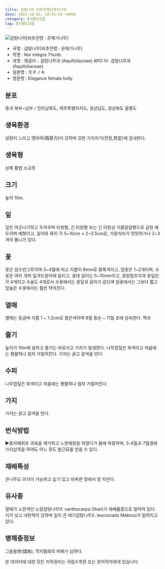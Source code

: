 ```yaml
---
title: 감탕나무_비추천명끈제기나무
date: 2023-10-03, 18:01:54 +0800
category: [식물도감]
tag: [식물도감]
---
```




![감탕나무[비추천명 : 끈제기나무]](http://www.nature.go.kr/fileUpload/plants/basic/Aquifoliaceae/Ilex/16680/16680_13_th2.JPG)
- 국명 : 감탕나무[비추천명 : 끈제기나무]
- 학명 : Ilex integra Thunb.
- 과명 : 앵글러 - 감탕나무과 (Aquifoliaceae) APG Ⅳ- 감탕나무과 (Aquifoliaceae)
- 일본명 : モチノキ
- 영문명 : Elegance female holly


## 분포
중국 북부~남부 / 전라남북도, 제주특별자치도, 경상남도, 경상북도 울릉도
## 생육환경
성장이 느리고 맹아력(萌芽力)이 강하며 강한 가지치기(전정,剪定)에 감내한다.
## 생육형
상록 활엽 소교목
## 크기
높이 10m.
## 잎
잎은 어긋나기하고 두꺼우며 타원형, 긴 타원형 또는 긴 타원상 거꿀달걀형으로 급한 예두이며 예형이고, 길이와 폭이 각 5~10cm × 2~3.5cm로, 가장자리가 밋밋하거나 2~3개의 톱니가 있다.
## 꽃
꽃은 암수딴그루이며 3~4월에 피고 지름이 8mm로 황록색이고, 암꽃은 1~2개이며, 수꽃은 여러 개씩 잎겨드랑이에 달리고, 꽃대 길이는 5~10mm이고, 꽃받침조각과 꽃잎은 각 4개이고 수술도 4개로서 수꽃에서는 꽃잎과 길이가 같으며 암꽃에서는 그보다 짧고 암술은 수꽃에서는 훨씬 작아진다.
## 열매
열매는 둥글며 지름 1 ~ 1.2cm로 붉은색이며 8월 중순 ~ 11월 초에 성숙한다. 핵과
## 줄기
높이가 10m에 달하고 줄기는 바로서고 가지가 밀생한다. 나무껍질은 회색이고 처음에는 평활하나 점차 거칠어진다. 가지는 굵고 갈색을 띤다.
## 수피
나무껍질은 회색이고 처음에는 평활하나 점차 거칠어진다.
## 가지
가지는 굵고 갈색을 띤다.
## 번식방법
▶종자채취후 과육을 제거하고 노천매장을 하였다가 봄에 파종하며, 3-4월,6-7월경에 가지삽목을 하여도 어느 정도 발근묘를 얻을 수 있다.
## 재배특성
큰나무도 이식이 가능하고 습기 있고 비옥한 땅에서 잘 자란다.
## 유사종
열매가 노란색인 노랑감탕나무(f. xanthocarpa Ohwi)가 재배품종으로 알려져 있다. 키가 낮고 내한력이 강하며 잎이 큰 애기감탕나무(I. leucociada Makino)가 알려지고 있다.
## 병해충정보
그을음병(煤病), 깍지벌레의 피해가 심하다.






본 데이터에 대한 모든 저작권리는 국립수목원 또는 원저작자에게 있습니다.
